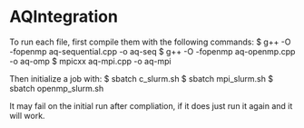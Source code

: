 # AQIntegration

To run each file, first compile them with the following commands:
$ g++ -O -fopenmp aq-sequential.cpp -o aq-seq
$ g++ -O -fopenmp aq-openmp.cpp -o aq-omp
$ mpicxx aq-mpi.cpp -o aq-mpi 

Then initialize a job with:
$  sbatch c_slurm.sh
$  sbatch mpi_slurm.sh
$  sbatch openmp_slurm.sh

It may fail on the initial run after compliation, if it does just run it again and it will work.



